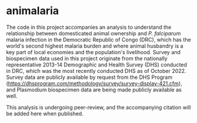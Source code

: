 # animalaria

The code in this project accompanies an analysis to understand the relationship between domesticated animal ownership and _P. falciparum_ malaria infection in the Democratic Republic of Congo (DRC), which has the world's second highest malaria burden and where animal husbandry is a key part of local economies and the population's livelihood. Survey and biospecimen data used in this project originate from the nationally representative 2013-14 Demographic and Health Survey (DHS) conducted in DRC, which was the most recently conducted DHS as of October 2022. Survey data are publicly available by request from the DHS Program (https://dhsprogram.com/methodology/survey/survey-display-421.cfm), and Plasmodium biospecimen data are being made publicly available as well. 

This analysis is undergoing peer-review, and the accompanying citation will be added here when published.
